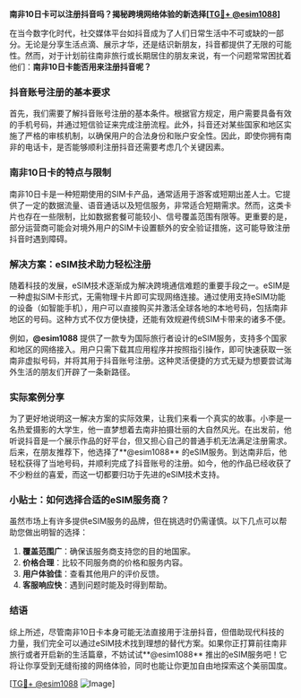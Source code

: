 **南非10日卡可以注册抖音吗？揭秘跨境网络体验的新选择[[TG💪+ @esim1088](https://t.me/s/esim1088)]**

在当今数字化时代，社交媒体平台如抖音成为了人们日常生活中不可或缺的一部分。无论是分享生活点滴、展示才华，还是结识新朋友，抖音都提供了无限的可能性。然而，对于计划前往南非旅行或长期居住的朋友来说，有一个问题常常困扰着他们：**南非10日卡能否用来注册抖音呢？**

### 抖音账号注册的基本要求

首先，我们需要了解抖音账号注册的基本条件。根据官方规定，用户需要具备有效的手机号码，并通过短信验证来完成注册流程。此外，抖音还对某些国家和地区实施了严格的审核机制，以确保用户的合法身份和账户安全性。因此，即使你拥有南非的电话卡，是否能够顺利注册抖音还需要考虑几个关键因素。

### 南非10日卡的特点与限制

南非10日卡是一种短期使用的SIM卡产品，通常适用于游客或短期出差人士。它提供了一定的数据流量、语音通话以及短信服务，非常适合短期需求。然而，这类卡片也存在一些限制，比如数据套餐可能较小、信号覆盖范围有限等。更重要的是，部分运营商可能会对境外用户的SIM卡设置额外的安全验证措施，这可能导致注册抖音时遇到障碍。

### 解决方案：eSIM技术助力轻松注册

随着科技的发展，eSIM技术逐渐成为解决跨境通信难题的重要手段之一。eSIM是一种虚拟SIM卡形式，无需物理卡片即可实现网络连接。通过使用支持eSIM功能的设备（如智能手机），用户可以直接购买并激活全球各地的本地号码，包括南非地区的号码。这种方式不仅方便快捷，还能有效规避传统SIM卡带来的诸多不便。

例如，**@esim1088** 提供了一款专为国际旅行者设计的eSIM服务，支持多个国家和地区的网络接入。用户只需下载其应用程序并按照指引操作，即可快速获取一张南非虚拟号码，并将其用于抖音账号注册。这种灵活便捷的方式无疑为想要尝试海外生活的朋友们开辟了一条新路径。

### 实际案例分享

为了更好地说明这一解决方案的实际效果，让我们来看一个真实的故事。小李是一名热爱摄影的大学生，他一直梦想着去南非拍摄壮丽的大自然风光。在出发前，他听说抖音是一个展示作品的好平台，但又担心自己的普通手机无法满足注册需求。后来，在朋友推荐下，他选择了**@esim1088** 的eSIM服务。到达南非后，他轻松获得了当地号码，并顺利完成了抖音账号的注册。如今，他的作品已经收获了不少粉丝的喜爱，而这一切都要归功于先进的eSIM技术支持。

### 小贴士：如何选择合适的eSIM服务商？

虽然市场上有许多提供eSIM服务的品牌，但在挑选时仍需谨慎。以下几点可以帮助您做出明智的选择：

1. **覆盖范围广**：确保该服务商支持您的目的地国家。
2. **价格合理**：比较不同服务商的价格和服务内容。
3. **用户体验佳**：查看其他用户的评价反馈。
4. **客服响应快**：遇到问题时能及时得到帮助。

### 结语

综上所述，尽管南非10日卡本身可能无法直接用于注册抖音，但借助现代科技的力量，我们完全可以通过eSIM技术找到理想的替代方案。如果你正打算前往南非旅行或者开启新的生活篇章，不妨试试**@esim1088** 推出的eSIM服务吧！它将让你享受到无缝衔接的网络体验，同时也能让你更加自由地探索这个美丽国度。

[[TG💪+ @esim1088](https://t.me/s/esim1088) ![Image](https://i.postimg.cc/4NQfJmqS/Snipaste-2025-05-13-00-14-12.png)]